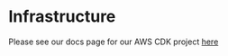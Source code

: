 # Infrastructure

Please see our docs page for our AWS CDK project [here](https://docs.dev.lab.eten.bible/docs/Support/aws-cdk)